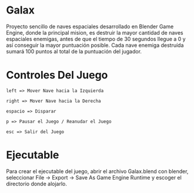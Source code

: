 # Galax
Proyecto sencillo de naves espaciales desarrollado en Blender Game Engine, donde la principal mision, es destruir la mayor cantidad de naves espaciales enemigas, antes de que el tiempo de 30 segundos llegue a 0 y así conseguir la mayor puntuación posible. Cada nave enemiga destruída sumará 100 puntos al total de la puntuación del jugador.

# Controles Del Juego
```
left => Mover Nave hacia la Izquierda

right => Mover Nave hacia la Derecha

espacio => Disparar

p => Pausar el Juego / Reanudar el Juego

esc => Salir del Juego
```
# Ejecutable
Para crear el ejecutable del juego, abrir el archivo Galax.blend con blender, seleccionar File -> Export -> Save As Game Engine Runtime y escoger el directorio donde alojarlo.
